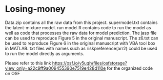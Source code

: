 # Losing-money
Data.zip contains all the raw data from this project.
supermodel.txt contains the latent-mixture model.
run model.R contains code to run the model as well as code that processes the raw data for model prediction.
The jasp file can be used to reproduce Figure 5 in the original manuscript.
The z6.txt can be used to reproduce Figure 6 in the original manuscript with VBA tool box in MATLAB.
txt files with names such as riskpreference(arr2) could be used to run the model directly as arguments.

Please refer to this link https://osf.io/v5uqh/files/osfstorage?view_only=a22c9ff9a009455390e7519e428d110e for the organized code on OSF
